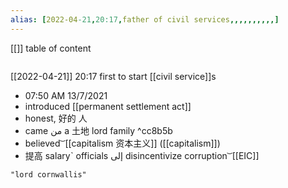 ```yaml
---
alias: [2022-04-21,20:17,father of civil services,,,,,,,,,,]
---
```

[[]]
table of content
```toc
```

[[2022-04-21]] 20:17
first to start [[civil service]]s

- 07:50 AM 13/7/2021
- introduced [[permanent settlement act]]
- honest, 好的 人
- came من a 土地 lord family ^cc8b5b
- believed  ͝ [[capitalism 资本主义]] ([[capitalism]])
- 提高 salaryˋ officials إلى disincentivize corruption  ͝  [[EIC]]
```query
"lord cornwallis"
```